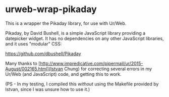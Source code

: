 # urweb-wrap-pikaday

This is a wrapper the Pikaday library, for use with Ur/Web.

Pikaday, by David Bushell, is a simple JavaScript library providing a datepicker widget. It has no dependencies on any other JavaScript libraries, and it uses "modular" CSS: 

https://github.com/dbushell/Pikaday

Many thanks to [http://www.impredicative.com/pipermail/ur/2015-August/002165.html](Istvan Chung) for correcting several errors in my Ur/Web (and JavaScript) code, and getting this to work.

(PS - In my testing, I compiled this *without* using the Makefile provided by Istvan, since I was unsure how to use it.)
